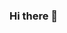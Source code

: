 ### Hi there 👋

<!--
**ImIshan7/ImIshan7** is a ✨ _special_ ✨ repository because its `README.md` (this file) appears on your GitHub profile.

Here are some ideas to get you started:

// I'm Ishan

- 🔭 I’m currently working on ...
- 🌱 I’m currently learning ...
- 👯 I’m looking to collaborate on ...
- 🤔 I’m looking for help with ...
- 💬 Ask me about ...
- 📫 How to reach me: ...
- 😄 Pronouns: ...
- ⚡ Fun fact: ...
-->
